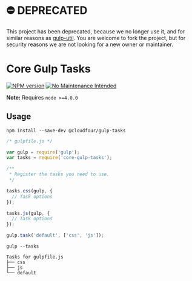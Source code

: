 # ⛔️ DEPRECATED

This project has been deprecated, because we no longer use it, and for similar
reasons as [gulp-util](https://medium.com/gulpjs/gulp-util-ca3b1f9f9ac5).
You are welcome to fork the project, but for security reasons we are not looking
for a new owner or maintainer.

# Core Gulp Tasks

[![NPM version](https://img.shields.io/npm/v/@cloudfour/gulp-tasks.svg)](https://www.npmjs.com/package/@cloudfour/gulp-tasks) [![No Maintenance Intended](http://unmaintained.tech/badge.svg)](http://unmaintained.tech/)

**Note:** Requires `node >=4.0.0`

## Usage

```
npm install --save-dev @cloudfour/gulp-tasks
```

```js
/* gulpfile.js */

var gulp = require('gulp');
var tasks = require('core-gulp-tasks');

/**
 * Register the tasks you need to use.
 */

tasks.css(gulp, {
  // Task options
});

tasks.js(gulp, {
  // Task options
});

gulp.task('default', ['css', 'js']);
```

```
gulp --tasks

Tasks for gulpfile.js
├── css
├── js
└── default
```
